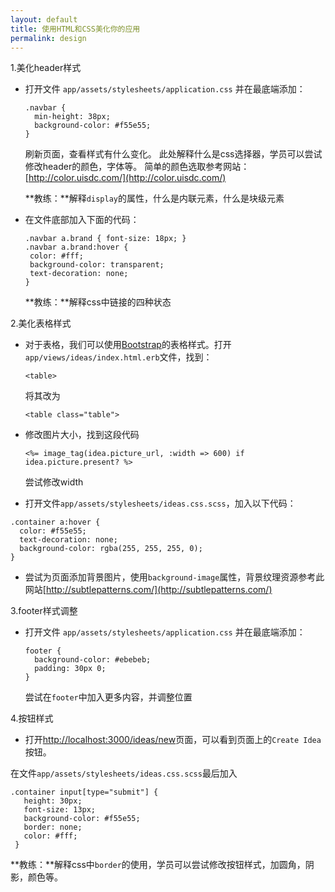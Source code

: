 ```yaml
---
layout: default
title: 使用HTML和CSS美化你的应用
permalink: design
---
```


1.美化header样式

+ 打开文件 `app/assets/stylesheets/application.css` 并在最底端添加：

    ```
    .navbar {  
      min-height: 38px;  
      background-color: #f55e55;  
    }
    ```

    刷新页面，查看样式有什么变化。 此处解释什么是css选择器，学员可以尝试修改header的颜色，字体等。 简单的颜色选取参考网站： [http://color.uisdc.com/](http://color.uisdc.com/)

    **教练：**解释`display`的属性，什么是内联元素，什么是块级元素

+ 在文件底部加入下面的代码：

    ```
    .navbar a.brand { font-size: 18px; }  
    .navbar a.brand:hover {  
     color: #fff;  
     background-color: transparent;  
     text-decoration: none;  
    }
    ```

    **教练：**解释css中链接的四种状态


2.美化表格样式

 + 对于表格，我们可以使用[Bootstrap](http://www.bootcss.com/)的表格样式。打开`app/views/ideas/index.html.erb`文件，找到：

   ```
   <table>
   ```

   将其改为

   ```
   <table class="table">
   ```

 + 修改图片大小，找到这段代码

     ```
     <%= image_tag(idea.picture_url, :width => 600) if idea.picture.present? %>
     ```

     尝试修改width


 + 打开文件`app/assets/stylesheets/ideas.css.scss`，加入以下代码：

  ```
  .container a:hover { 
    color: #f55e55; 
    text-decoration: none; 
    background-color: rgba(255, 255, 255, 0); 
  }
  ```


 + 尝试为页面添加背景图片，使用`background-image`属性，背景纹理资源参考此网站[http://subtlepatterns.com/](http://subtlepatterns.com/)


3.footer样式调整

  + 打开文件 `app/assets/stylesheets/application.css` 并在最底端添加：

    ```
    footer { 
      background-color: #ebebeb; 
      padding: 30px 0; 
    }
    ```

    尝试在`footer`中加入更多内容，并调整位置

4.按钮样式

  + 打开[http://localhost:3000/ideas/new](http://localhost:3000/ideas/new)页面，可以看到页面上的`Create Idea`按钮。

   在文件`app/assets/stylesheets/ideas.css.scss`最后加入

   ```
   .container input[type="submit"] { 
      height: 30px; 
      font-size: 13px; 
      background-color: #f55e55; 
      border: none; 
      color: #fff; 
    }
   ```

   **教练：**解释css中`border`的使用，学员可以尝试修改按钮样式，加圆角，阴影，颜色等。